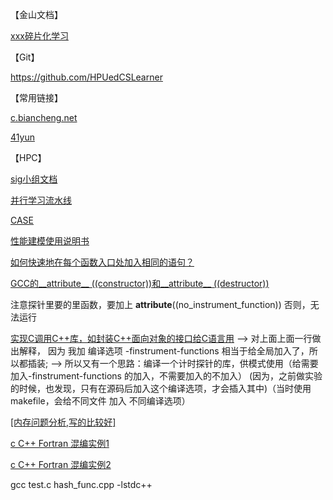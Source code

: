 【金山文档】

 [xxx碎片化学习](https://kdocs.cn/l/cpnRGw8Ou4go)



【Git】

https://github.com/HPUedCSLearner


【常用链接】

[c.biancheng.net](http://c.biancheng.net/)

[41yun](https://www.41yun.com/servicedetail?id=8786)

【HPC】

[sig小组文档](https://hpc-cool.feishu.cn/docx/doxcnTlFDwRGWGRitRboqPhlNAe)

[并行学习流水线](https://www.kdocs.cn/l/crR2o6G6dWZg)

[CASE](https://www.cesm.ucar.edu/models/cesm1.2/)

[性能建模使用说明书](https://hpc-cool.feishu.cn/docs/doccnOhEVJiZ5hiagB0rOnSYorf)

[如何快速地在每个函数入口处加入相同的语句？](https://www.zhihu.com/question/56132218)

[GCC的__attribute__ ((constructor))和__attribute__ ((destructor))](https://www.cnblogs.com/dylancao/p/9293447.html)

注意探针里要的里函数，要加上 __attribute__((no_instrument_function)) 否则，无法运行

[实现C调用C++库，如封装C++面向对象的接口给C语言用](https://blog.csdn.net/zhizhengguan/article/details/119674564)
--> 对上面上面一行做出解释， 因为 我加 编译选项 -finstrument-functions 相当于给全局加入了，所以都插装;
--> 所以又有一个思路：编译一个计时探针的库，供模式使用（给需要加入-finstrument-functions 的加入，不需要加入的不加入）
    (因为，之前做实验的时候，也发现，只有在源码后加入这个编译选项，才会插入其中)（当时使用makefile，会给不同文件 加入 不同编译选项）


[[内存问题分析,写的比较好]](https://zhuanlan.zhihu.com/p/399999297)

[c C++ Fortran 混编实例1](https://www.cnblogs.com/snake553/p/6962386.html)

[c C++ Fortran 混编实例2](https://blog.csdn.net/weixin_43580880/article/details/107225688)


gcc test.c  hash_func.cpp -lstdc++